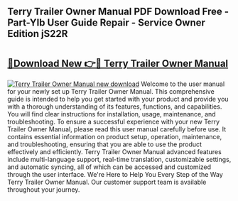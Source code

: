 ## Terry Trailer Owner Manual PDF Download Free - Part-YIb User Guide Repair - Service Owner Edition jS22R

# <h2><a href="http://bc65129.oget.top/?id=Terry+Trailer+Owner+Manual">🔗Download New 👉🔴 Terry Trailer Owner Manual</a></h2>

[![Terry Trailer Owner Manual new download](https://i.imgur.com/5g1atiW.png)](http://bc65129.oget.top/?id=Terry+Trailer+Owner+Manual)
Welcome to the user manual for your newly set up Terry Trailer Owner Manual. This comprehensive guide is intended to help you get started with your product and provide you with a thorough understanding of its features, functions, and capabilities. You will find clear instructions for installation, usage, maintenance, and troubleshooting. To ensure a successful experience with your new Terry Trailer Owner Manual, please read this user manual carefully before use. It contains essential information on product setup, operation, maintenance, and troubleshooting, ensuring that you are able to use the product effectively and efficiently. Terry Trailer Owner Manual advanced features include multi-language support, real-time translation, customizable settings, and automatic syncing, all of which can be accessed and customized through the user interface. We're Here to Help You Every Step of the Way Terry Trailer Owner Manual. Our customer support team is available throughout your journey.
